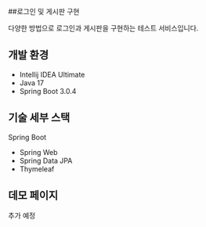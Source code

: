 ##로그인 및 게시판 구현

다양한 방법으로 로그인과 게시판을 구현하는 테스트 서비스입니다.



## 개발 환경

* Intellij IDEA Ultimate
* Java 17
* Spring Boot 3.0.4

## 기술 세부 스택

Spring Boot

* Spring Web
* Spring Data JPA
* Thymeleaf


## 데모 페이지

추가 예정

